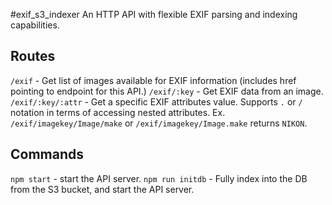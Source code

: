 #exif_s3_indexer
An HTTP API with flexible EXIF parsing and indexing capabilities.

## Routes

`/exif` - Get list of images available for EXIF information (includes href pointing to endpoint for this API.)
`/exif/:key` - Get EXIF data from an image.
`/exif/:key/:attr` - Get a specific EXIF attributes value. Supports `.` or `/` notation in terms of accessing nested attributes. Ex. `/exif/imagekey/Image/make` or `/exif/imagekey/Image.make` returns `NIKON`.

## Commands
`npm start` - start the API server.
`npm run initdb` - Fully index into the DB from the S3 bucket, and start the API server.
